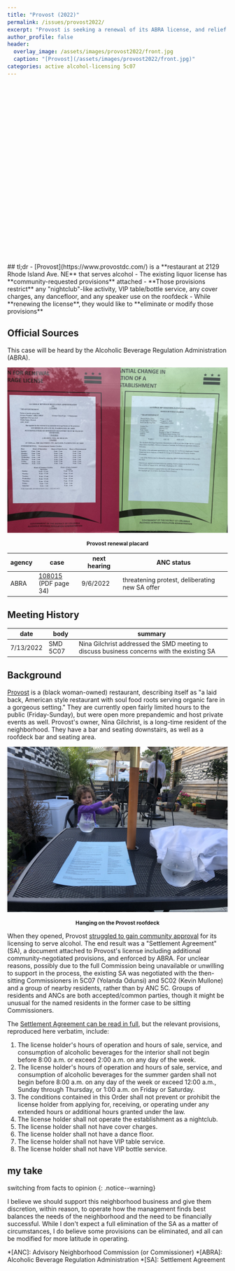 ```yaml
---
title: "Provost (2022)"
permalink: /issues/provost2022/
excerpt: "Provost is seeking a renewal of its ABRA license, and relief from its current Settlement Agreement"
author_profile: false
header:
  overlay_image: /assets/images/provost2022/front.jpg
  caption: "[Provost](/assets/images/provost2022/front.jpg)"
categories: active alcohol-licensing 5c07
---
```

<link rel="stylesheet" href="https://unpkg.com/leaflet@1.8.0/dist/leaflet.css"
    integrity="sha512-hoalWLoI8r4UszCkZ5kL8vayOGVae1oxXe/2A4AO6J9+580uKHDO3JdHb7NzwwzK5xr/Fs0W40kiNHxM9vyTtQ=="
    crossorigin="" />
<script src="https://unpkg.com/leaflet@1.8.0/dist/leaflet.js"
    integrity="sha512-BB3hKbKWOc9Ez/TAwyWxNXeoV9c1v6FIeYiBieIWkpLjauysF18NzgR1MBNBXf8/KABdlkX68nAhlwcDFLGPCQ=="
    crossorigin=""></script>
<script src="https://d3js.org/d3.v3.min.js" charset="utf-8"></script>
<style>
    .map-container {
        height: 400px;
        width: 100%;
        margin-bottom: 10px;
    }
    p.caption {font-weight: bold; font-size: 12px; text-align: center}
</style>
<div id="provost-map" class="map-container"></div>
## tl;dr
- [Provost](https://www.provostdc.com/) is a **restaurant at 2129 Rhode Island Ave. NE** that serves alcohol
- The existing liquor license has **community-requested provisions** attached
- **Those provisions restrict** any "nightclub"-like activity, VIP table/bottle service, any cover charges, any dancefloor, and any speaker use on the roofdeck
- While **renewing the license**, they would like to **eliminate or modify those provisions**

## Official Sources
This case will be heard by the Alcoholic Beverage Regulation Administration (ABRA).

[![Provost renewal placard](/assets/images/provost2022/placard.jpg)](/assets/images/provost2022/placard.jpg)
<p class="caption">Provost renewal placard</p>

|agency|case|next hearing|ANC status|
|---|---|---|---|
|ABRA|[108015](https://abra.dc.gov/sites/default/files/dc/sites/abra/publication/attachments/Renewal%20Notices%207-1-2022.pdf)<br>(PDF page 34)|9/6/2022|threatening protest, deliberating new SA offer|

## Meeting History

|date|body|summary|
|---|---|---|
|7/13/2022|SMD 5C07|Nina Gilchrist addressed the SMD meeting to discuss business concerns with the existing SA|


## Background
[Provost](https://www.provostdc.com/) is a (black woman-owned) restaurant, describing itself as "a laid back, American style restaurant with soul food roots serving organic fare in a gorgeous setting." They are currently open fairly limited hours to the public (Friday-Sunday), but were open more prepandemic and host private events as well. Provost's owner, Nina Gilchrist, is a long-time resident of the neighborhood. They have a bar and seating downstairs, as well as a roofdeck bar and seating area.

[![Provost roofdeck](/assets/images/provost2022/roofdeck.jpg)](/assets/images/provost2022/roofdeck.jpg)
<p class="caption">Hanging on the Provost roofdeck</p>

When they opened, Provost [struggled to gain community approval](https://brooklandbridge.com/15252/neighbors-seek-to-protest-liquor-license-application-at-rhode-island-aves-provost/) for its licensing to serve alcohol. The end result was a "Settlement Agreement" (SA), a document attached to Provost's license including additional community-negotiated provisions, and enforced by ABRA. For unclear reasons, possibly due to the full Commission being unavailable or unwilling to support in the process, the existing SA was negotiated with the then-sitting Commissioners in 5C07 (Yolanda Odunsi) and 5C02 (Kevin Mullone) and a group of nearby residents, rather than by ANC 5C. Groups of residents and ANCs are both accepted/common parties, though it might be unusual for the named residents in the former case to be sitting Commissioners.

The [Settlement Agreement can be read in full](https://abra.dc.gov/publication/2129-rhode-island-avenue-ne-march-14-2018-settlement-agreement), but the relevant provisions, reproduced here verbatim, include:
1. The license holder's hours of operation and hours of sale, service, and consumption of alcoholic beverages for the interior shall not begin before 8:00 a.m. or exceed 2:00 a.m. on any day of the week.
1. The license holder's hours of operation and hours of sale, service, and consumption of alcoholic beverages for the summer garden shall not begin before 8:00 a.m. on any day of the week or exceed 12:00 a.m., Sunday through Thursday, or 1:00 a.m. on Friday or Saturday.
1. The conditions contained in this Order shall not prevent or prohibit the license holder from applying for, receiving, or operating under any extended hours or additional hours granted under the law.
1. The license holder shall not operate the establishment as a nightclub.
1. The license holder shall not have cover charges.
1. The license holder shall not have a dance floor.
1. The license holder shall not have VIP table service.
1. The license holder shall not have VIP bottle service.

## my take
switching from facts to opinion
{: .notice--warning}

I believe we should support this neighborhood business and give them discretion, within reason, to operate how the management finds best balances the needs of the neighborhood and the need to be financially successful. While I don't expect a full elimination of the SA as a matter of circumstances, I do believe some provisions can be eliminated, and all can be modified for more latitude in operating.

*[ANC]: Advisory Neighborhood Commission (or Commissioner)
*[ABRA]: Alcoholic Beverage Regulation Administration
*[SA]: Settlement Agreement

<script>
var map = L.map('provost-map',  {
      zoomSnap: 0.25
  }).setView([38.929894199174406, -76.97389045994356], 19);
  L.tileLayer('https://{s}.tile.openstreetmap.org/{z}/{x}/{y}.png', {
      maxZoom: 19,
      attribution: '© OpenStreetMap'
  }).addTo(map);

  var polygon = L.polygon([[38.929916156227904, -76.97397865632215], [38.92994119459569, -76.97392031827687], [38.929769055638744, -76.97379224279813], [38.92974867571657, -76.97384525981326]], {color: 'blue'}).addTo(map);
</script>